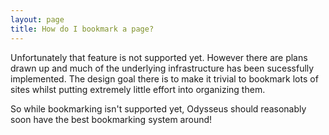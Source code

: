 ```yaml
---
layout: page
title: How do I bookmark a page?
---
```


Unfortunately that feature is not supported yet. However there are plans drawn up and much of the underlying infrastructure has been sucessfully implemented. The design goal there is to make it trivial to bookmark lots of sites whilst putting extremely little effort into organizing them. 

So while bookmarking isn't supported yet, Odysseus should reasonably soon have the best bookmarking system around!
